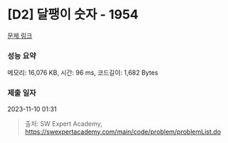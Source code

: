 # [D2] 달팽이 숫자 - 1954 

[문제 링크](https://swexpertacademy.com/main/code/problem/problemDetail.do?contestProbId=AV5PobmqAPoDFAUq) 

### 성능 요약

메모리: 16,076 KB, 시간: 96 ms, 코드길이: 1,682 Bytes

### 제출 일자

2023-11-10 01:31



> 출처: SW Expert Academy, https://swexpertacademy.com/main/code/problem/problemList.do